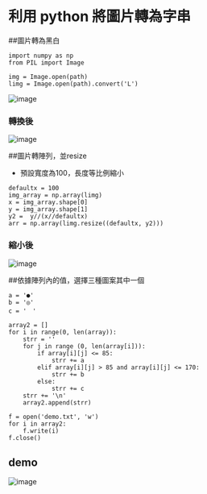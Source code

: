 # 利用 python 將圖片轉為字串

##圖片轉為黑白
```
import numpy as np
from PIL import Image

img = Image.open(path)
limg = Image.open(path).convert('L')
```
![image](https://user-images.githubusercontent.com/93465890/139573418-55059ab6-9e99-47c4-828d-7af766b76779.png)
### 轉換後
![image](https://user-images.githubusercontent.com/93465890/139573427-21b4ed87-efbe-42f2-8f91-22e7c898d29b.png)


##圖片轉陣列，並resize
- 預設寬度為100，長度等比例縮小
```
defaultx = 100
img_array = np.array(limg)
x = img_array.shape[0] 
y = img_array.shape[1]
y2 =  y//(x//defaultx)
arr = np.array(limg.resize((defaultx, y2)))
```
### 縮小後
![image](https://user-images.githubusercontent.com/93465890/139573451-b02532e8-9d1b-4e77-ad7c-6430351e5fb3.png)

##依據陣列內的值，選擇三種圖案其中一個
```
a = '●'
b = '◎'
c = '　'

array2 = []
for i in range(0, len(array)):
    strr = ''
    for j in range (0, len(array[i])):
        if array[i][j] <= 85:
            strr += a
        elif array[i][j] > 85 and array[i][j] <= 170:
            strr += b
        else:
            strr += c
    strr += '\n'
    array2.append(strr)

f = open('demo.txt', 'w')
for i in array2:
    f.write(i)
f.close()
```

## demo
![image](https://user-images.githubusercontent.com/93465890/139573527-e5170e6f-3936-4a48-b7da-3f859fd5eb86.png)
